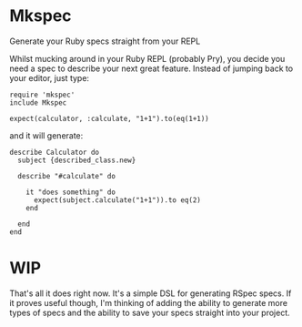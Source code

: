 Mkspec
======

Generate your Ruby specs straight from your REPL

Whilst mucking around in your Ruby REPL (probably Pry), you decide you
need a spec to describe your next great feature. Instead of jumping back
to your editor, just type:

    require 'mkspec'
    include Mkspec
    
    expect(calculator, :calculate, "1+1").to(eq(1+1))

and it will generate:

    describe Calculator do
      subject {described_class.new}

      describe "#calculate" do

        it "does something" do
          expect(subject.calculate("1+1")).to eq(2)
        end

      end
    end

WIP
===

That's all it does right now. It's a simple DSL for generating RSpec
specs. If it proves useful though, I'm thinking of adding the ability
to generate more types of specs and the ability to save your specs
straight into your project.
